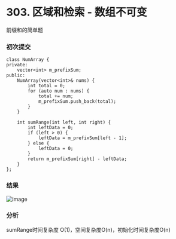 # 303. 区域和检索 - 数组不可变

前缀和的简单题

### 初次提交
```
class NumArray {
private:
    vector<int> m_prefixSum;
public: 
    NumArray(vector<int>& nums) {
        int total = 0;
        for (auto num : nums) {
            total += num;
            m_prefixSum.push_back(total);
        }
    }
    
    int sumRange(int left, int right) {
        int leftData = 0;
        if (left > 0) {
            leftData = m_prefixSum[left - 1];
        } else {
            leftData = 0;
        }
        return m_prefixSum[right] - leftData;
    }
};
```

### 结果
![image](https://github.com/user-attachments/assets/3a7fed74-d7c7-432f-8156-05018cdb24b4)

### 分析
sumRange时间复杂度 O(1)，空间复杂度O(n)，初始化时间复杂度O(n)
